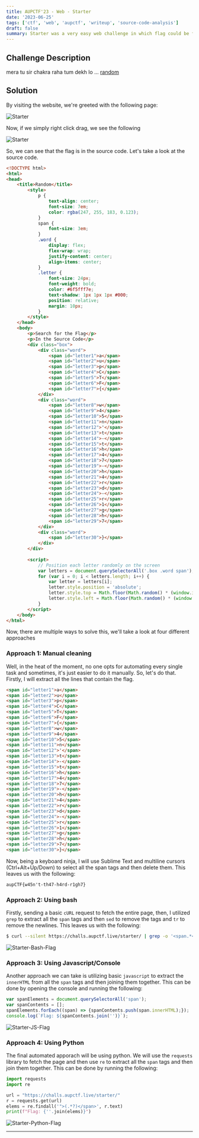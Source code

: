 ```yaml
---
title: AUPCTF'23 - Web - Starter
date: '2023-06-25'
tags: ['ctf', 'web', 'aupctf', 'writeup', 'source-code-analysis']
draft: false
summary: Starter was a very easy web challenge in which flag could be found using basic source code analysis.
---
```


## Challenge Description

mera tu sir chakra raha tum dekh lo ... [random](https://challs.aupctf.live/starter/)

## Solution

By visiting the website, we're greeted with the following page:

![Starter](/static/writeups/aupctf/web/starter_land.png)

Now, if we simply right click drag, we see the following

![Starter](/static/writeups/aupctf/web/starter_drag.png)

So, we can see that the flag is in the source code. Let's take a look at the source code.

```html
<!DOCTYPE html>
<html>
<head>
    <title>Random</title>
        <style>
            p {
                text-align: center;
                font-size: 7em;
                color: rgba(247, 255, 183, 0.123);
            }
            span {
                font-size: 3em;
            }
            .word {
                display: flex;
                flex-wrap: wrap;
                justify-content: center;
                align-items: center;
            }
            .letter {
                font-size: 24px;
                font-weight: bold;
                color: #6f5fff7e;
                text-shadow: 1px 1px 1px #000;
                position: relative;
                margin: 10px;
            }
        </style>
    </head>
    <body>
        <p>Search for the Flag</p>
        <p>In the Source Code</p>
        <div class="box">
            <div class="word">
                <span id="letter1">a</span>
                <span id="letter2">u</span>
                <span id="letter3">p</span>
                <span id="letter4">C</span>
                <span id="letter5">T</span>
                <span id="letter6">F</span>
                <span id="letter7">{</span>
            </div>
            <div class="word">
                <span id="letter8">w</span>
                <span id="letter9">4</span>
                <span id="letter10">5</span>
                <span id="letter11">n</span>
                <span id="letter12">'</span>
                <span id="letter13">t</span>
                <span id="letter14">-</span>
                <span id="letter15">t</span>
                <span id="letter16">h</span>
                <span id="letter17">4</span>
                <span id="letter18">7</span>
                <span id="letter19">-</span>
                <span id="letter20">h</span>
                <span id="letter21">4</span>
                <span id="letter22">r</span>
                <span id="letter23">d</span>
                <span id="letter24">-</span>
                <span id="letter25">r</span>
                <span id="letter26">1</span>
                <span id="letter27">g</span>
                <span id="letter28">h</span>
                <span id="letter29">7</span>
            </div>
            <div class="word">
                <span id="letter30">}</span>
            </div>
        </div>
        
        <script>
            // Position each letter randomly on the screen
            var letters = document.querySelectorAll('.box .word span');
            for (var i = 0; i < letters.length; i++) {
                var letter = letters[i];
                letter.style.position = 'absolute';
                letter.style.top = Math.floor(Math.random() * (window.innerHeight - letter.offsetHeight)) + "px";
                letter.style.left = Math.floor(Math.random() * (window.innerWidth - letter.offsetWidth)) + "px";
            }
        </script>
    </body>
</html>    
```

Now, there are multiple ways to solve this, we'll take a look at four different approaches

### Approach 1: Manual cleaning

Well, in the heat of the moment, no one opts for automating every single task and sometimes, it's just easier to do it manually. So, let's do that. Firstly, I will extract all the lines that contain the flag.

```html
<span id="letter1">a</span>
<span id="letter2">u</span>
<span id="letter3">p</span>
<span id="letter4">C</span>
<span id="letter5">T</span>
<span id="letter6">F</span>
<span id="letter7">{</span>
<span id="letter8">w</span>
<span id="letter9">4</span>
<span id="letter10">5</span>
<span id="letter11">n</span>
<span id="letter12">'</span>
<span id="letter13">t</span>
<span id="letter14">-</span>
<span id="letter15">t</span>
<span id="letter16">h</span>
<span id="letter17">4</span>
<span id="letter18">7</span>
<span id="letter19">-</span>
<span id="letter20">h</span>
<span id="letter21">4</span>
<span id="letter22">r</span>
<span id="letter23">d</span>
<span id="letter24">-</span>
<span id="letter25">r</span>
<span id="letter26">1</span>
<span id="letter27">g</span>
<span id="letter28">h</span>
<span id="letter29">7</span>
<span id="letter30">}</span>
```

Now, being a keyboard ninja, I will use Sublime Text and multiline cursors (Ctrl+Alt+Up/Down) to select all the span tags and then delete them. This leaves us with the following:

```html
aupCTF{w45n't-th47-h4rd-r1gh7}
```

### Approach 2: Using bash

Firstly, sending a basic `cURL` request to fetch the entire page, then, I utilized `grep` to extract all the `span` tags and then `sed` to remove the tags and `tr` to remove the newlines. This leaves us with the following:

```bash
$ curl --silent https://challs.aupctf.live/starter/ | grep -o '<span.*</span>' | sed 's/<[^>]*>//g' | tr -d $'\n'
```

![Starter-Bash-Flag](/static/writeups/aupctf/web/starter_bash_flag.png)

### Approach 3: Using Javascript/Console

Another approach we can take is utilizing basic `javascript` to extract the `innerHTML` from all the `span` tags and then joining them together. This can be done by opening the console and running the following:

```js
var spanElements = document.querySelectorAll('span');
var spanContents = [];
spanElements.forEach((span) => {spanContents.push(span.innerHTML);});
console.log(`Flag: ${spanContents.join('')}`);
```

![Starter-JS-Flag](/static/writeups/aupctf/web/starter_js.png)

### Approach 4: Using Python

The final automated apporach will be using python. We will use the `requests` library to fetch the page and then use `re` to extract all the `span` tags and then join them together. This can be done by running the following:

```py
import requests
import re

url = "https://challs.aupctf.live/starter/"
r = requests.get(url)
elems = re.findall('">(.*?)</span>', r.text)
print(f"Flag: {''.join(elems)}")
```

![Starter-Python-Flag](/static/writeups/aupctf/web/starter_python.png)

---
